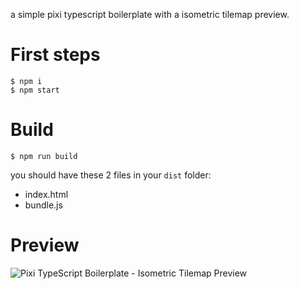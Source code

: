 a simple pixi typescript boilerplate with a isometric tilemap preview.
# First steps
```
$ npm i
$ npm start
```

# Build
```
$ npm run build
```
you should have these 2 files in your `dist` folder:
- index.html
- bundle.js

# Preview
![Pixi TypeScript Boilerplate - Isometric Tilemap Preview](https://i.imgur.com/Lh5XzWp.png)
